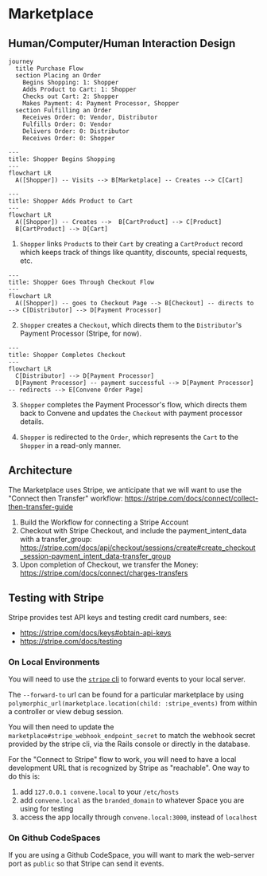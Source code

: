 # Marketplace

## Human/Computer/Human Interaction Design

```mermaid
journey
  title Purchase Flow
  section Placing an Order
    Begins Shopping: 1: Shopper
    Adds Product to Cart: 1: Shopper
    Checks out Cart: 2: Shopper
    Makes Payment: 4: Payment Processor, Shopper
  section Fulfilling an Order
    Receives Order: 0: Vendor, Distributor
    Fulfills Order: 0: Vendor
    Delivers Order: 0: Distributor
    Receives Order: 0: Shopper
```

```mermaid
---
title: Shopper Begins Shopping
---
flowchart LR
  A([Shopper]) -- Visits --> B[Marketplace] -- Creates --> C[Cart]
```

```mermaid
---
title: Shopper Adds Product to Cart
---
flowchart LR
  A([Shopper]) -- Creates -->  B[CartProduct] --> C[Product]
  B[CartProduct] --> D[Cart]
```

1. `Shopper` links `Product`s to their `Cart` by creating a `CartProduct` record which keeps track of things like quantity, discounts, special requests, etc.

```mermaid
---
title: Shopper Goes Through Checkout Flow
---
flowchart LR
  A([Shopper]) -- goes to Checkout Page --> B[Checkout] -- directs to --> C[Distributor] --> D[Payment Processor]
```

2. `Shopper` creates a `Checkout`, which directs them to the `Distributor`'s Payment Processor (Stripe, for now).

```mermaid
---
title: Shopper Completes Checkout
---
flowchart LR
  C[Distributor] --> D[Payment Processor]
  D[Payment Processor] -- payment successful --> D[Payment Processor] -- redirects --> E[Convene Order Page]
```

3. `Shopper` completes the Payment Processor's flow, which directs them back to Convene and updates the `Checkout` with payment processor details.

4. `Shopper` is redirected to the `Order`, which represents the `Cart` to the `Shopper` in a read-only manner.

## Architecture

The Marketplace uses Stripe, we anticipate that we will want to use the "Connect then Transfer" workflow: https://stripe.com/docs/connect/collect-then-transfer-guide

1. Build the Workflow for connecting a Stripe Account
2. Checkout with Stripe Checkout, and include the payment_intent_data with a transfer_group: https://stripe.com/docs/api/checkout/sessions/create#create_checkout_session-payment_intent_data-transfer_group
3. Upon completion of Checkout, we transfer the Money: https://stripe.com/docs/connect/charges-transfers

## Testing with Stripe

Stripe provides test API keys and testing credit card numbers, see:
* https://stripe.com/docs/keys#obtain-api-keys
* https://stripe.com/docs/testing

### On Local Environments
You will need to use the [`stripe` cli](https://stripe.com/docs/stripe-cli) to forward events to your local server.

The `--forward-to` url can be found for a particular marketplace by using `polymorphic_url(marketplace.location(child: :stripe_events)` from within a controller or view debug session.

You will then need to update the `marketplace#stripe_webhook_endpoint_secret` to match the webhook secret provided by the stripe cli, via the Rails console or directly in the database.

For the "Connect to Stripe" flow to work, you will need to have a local development URL that is recognized by Stripe as "reachable". One way to do this is:
1. add `127.0.0.1 convene.local` to your `/etc/hosts`
2. add `convene.local` as the `branded_domain` to whatever Space you are using for testing
3. access the app locally through `convene.local:3000`, instead of `localhost`

### On Github CodeSpaces
If you are using a Github CodeSpace, you will want to mark the web-server port as `public` so that Stripe can send it events.
